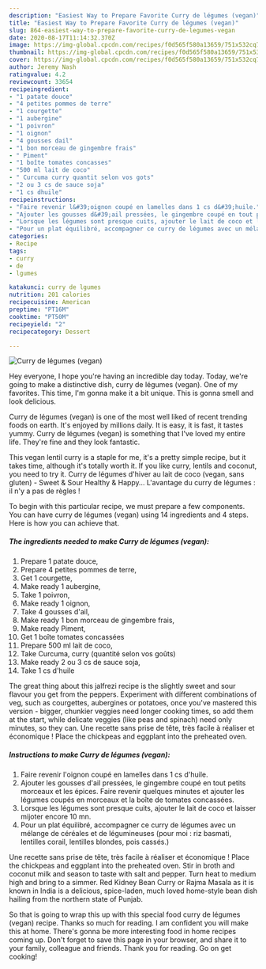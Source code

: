 ```yaml
---
description: "Easiest Way to Prepare Favorite Curry de légumes (vegan)"
title: "Easiest Way to Prepare Favorite Curry de légumes (vegan)"
slug: 864-easiest-way-to-prepare-favorite-curry-de-legumes-vegan
date: 2020-08-17T11:14:32.370Z
image: https://img-global.cpcdn.com/recipes/f0d565f580a13659/751x532cq70/curry-de-legumes-vegan-photo-principale-de-la-recette.jpg
thumbnail: https://img-global.cpcdn.com/recipes/f0d565f580a13659/751x532cq70/curry-de-legumes-vegan-photo-principale-de-la-recette.jpg
cover: https://img-global.cpcdn.com/recipes/f0d565f580a13659/751x532cq70/curry-de-legumes-vegan-photo-principale-de-la-recette.jpg
author: Jeremy Nash
ratingvalue: 4.2
reviewcount: 33654
recipeingredient:
- "1 patate douce"
- "4 petites pommes de terre"
- "1 courgette"
- "1 aubergine"
- "1 poivron"
- "1 oignon"
- "4 gousses dail"
- "1 bon morceau de gingembre frais"
- " Piment"
- "1 boîte tomates concasses"
- "500 ml lait de coco"
- " Curcuma curry quantit selon vos gots"
- "2 ou 3 cs de sauce soja"
- "1 cs dhuile"
recipeinstructions:
- "Faire revenir l&#39;oignon coupé en lamelles dans 1 cs d&#39;huile."
- "Ajouter les gousses d&#39;ail pressées, le gingembre coupé en tout petits morceaux et les épices. Faire revenir quelques minutes et ajouter les légumes coupés en morceaux et la boîte de tomates concassées."
- "Lorsque les légumes sont presque cuits, ajouter le lait de coco et laisser mijoter encore 10 mn."
- "Pour un plat équilibré, accompagner ce curry de légumes avec un mélange de céréales et de légumineuses (pour moi : riz basmati, lentilles corail, lentilles blondes, pois cassés.)"
categories:
- Recipe
tags:
- curry
- de
- lgumes

katakunci: curry de lgumes 
nutrition: 201 calories
recipecuisine: American
preptime: "PT16M"
cooktime: "PT50M"
recipeyield: "2"
recipecategory: Dessert

---
```



![Curry de légumes (vegan)](https://img-global.cpcdn.com/recipes/f0d565f580a13659/751x532cq70/curry-de-legumes-vegan-photo-principale-de-la-recette.jpg)

Hey everyone, I hope you're having an incredible day today. Today, we're going to make a distinctive dish, curry de légumes (vegan). One of my favorites. This time, I'm gonna make it a bit unique. This is gonna smell and look delicious.

Curry de légumes (vegan) is one of the most well liked of recent trending foods on earth. It's enjoyed by millions daily. It is easy, it is fast, it tastes yummy. Curry de légumes (vegan) is something that I've loved my entire life. They're fine and they look fantastic.

This vegan lentil curry is a staple for me, it&#39;s a pretty simple recipe, but it takes time, although it&#39;s totally worth it. If you like curry, lentils and coconut, you need to try it. Curry de légumes d&#39;hiver au lait de coco (vegan, sans gluten) - Sweet &amp; Sour Healthy &amp; Happy… L&#39;avantage du curry de légumes : il n&#39;y a pas de règles !


To begin with this particular recipe, we must prepare a few components. You can have curry de légumes (vegan) using 14 ingredients and 4 steps. Here is how you can achieve that.

<!--inarticleads1-->

##### The ingredients needed to make Curry de légumes (vegan):

1. Prepare 1 patate douce,
1. Prepare 4 petites pommes de terre,
1. Get 1 courgette,
1. Make ready 1 aubergine,
1. Take 1 poivron,
1. Make ready 1 oignon,
1. Take 4 gousses d&#39;ail,
1. Make ready 1 bon morceau de gingembre frais,
1. Make ready  Piment,
1. Get 1 boîte tomates concassées
1. Prepare 500 ml lait de coco,
1. Take  Curcuma, curry (quantité selon vos goûts)
1. Make ready 2 ou 3 cs de sauce soja,
1. Take 1 cs d&#39;huile


The great thing about this jalfrezi recipe is the slightly sweet and sour flavour you get from the peppers. Experiment with different combinations of veg, such as courgettes, aubergines or potatoes, once you&#39;ve mastered this version - bigger, chunkier veggies need longer cooking times, so add them at the start, while delicate veggies (like peas and spinach) need only minutes, so they can. Une recette sans prise de tête, très facile à réaliser et économique ! Place the chickpeas and eggplant into the preheated oven. 

<!--inarticleads2-->

##### Instructions to make Curry de légumes (vegan):

1. Faire revenir l&#39;oignon coupé en lamelles dans 1 cs d&#39;huile.
1. Ajouter les gousses d&#39;ail pressées, le gingembre coupé en tout petits morceaux et les épices. Faire revenir quelques minutes et ajouter les légumes coupés en morceaux et la boîte de tomates concassées.
1. Lorsque les légumes sont presque cuits, ajouter le lait de coco et laisser mijoter encore 10 mn.
1. Pour un plat équilibré, accompagner ce curry de légumes avec un mélange de céréales et de légumineuses (pour moi : riz basmati, lentilles corail, lentilles blondes, pois cassés.)


Une recette sans prise de tête, très facile à réaliser et économique ! Place the chickpeas and eggplant into the preheated oven. Stir in broth and coconut milk and season to taste with salt and pepper. Turn heat to medium high and bring to a simmer. Red Kidney Bean Curry or Rajma Masala as it is known in India is a delicious, spice-laden, much loved home-style bean dish hailing from the northern state of Punjab. 

So that is going to wrap this up with this special food curry de légumes (vegan) recipe. Thanks so much for reading. I am confident you will make this at home. There's gonna be more interesting food in home recipes coming up. Don't forget to save this page in your browser, and share it to your family, colleague and friends. Thank you for reading. Go on get cooking!
